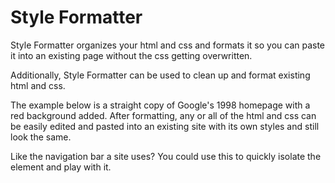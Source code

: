 # Style Formatter

Style Formatter organizes your html and css and formats it so you can paste it into an existing page without the css getting overwritten.

Additionally, Style Formatter can be used to clean up and format existing html and css.

The example below is a straight copy of Google's 1998 homepage with a red background added. After formatting, any or all of the html and css can be easily edited and pasted into an existing site with its own styles and still look the same.

Like the navigation bar a site uses? You could use this to quickly isolate the element and play with it.

